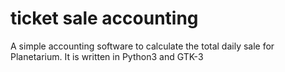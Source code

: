 # ticket sale accounting
 A simple accounting software to calculate the total daily sale for Planetarium. It is written in Python3 and GTK-3
